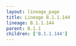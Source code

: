 ```yaml
---
layout: lineage_page
title: Lineage B.1.1.144
lineage: B.1.1.144
parent: B.1.1
children: ['B.1.1.144']
---
```

